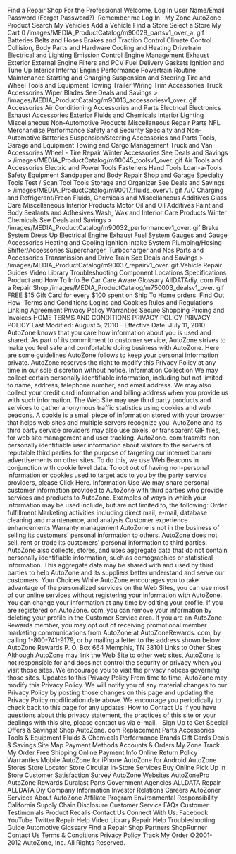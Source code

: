 Find a Repair Shop For the Professional Welcome, Log In User Name/Email Password (Forgot Password?)  Remember me Log In   My Zone AutoZone Product Search My Vehicles Add a Vehicle Find a Store Select a Store My Cart 0 /images/MEDIA\_ProductCatalog/m90028\_partsv1\_over\_a. gif Batteries Belts and Hoses Brakes and Traction Control Climate Control Collision, Body Parts and Hardware Cooling and Heating Drivetrain Electrical and Lighting Emission Control Engine Management Exhaust Exterior External Engine Filters and PCV Fuel Delivery Gaskets Ignition and Tune Up Interior Internal Engine Performance Powertrain Routine Maintenance Starting and Charging Suspension and Steering Tire and Wheel Tools and Equipment Towing Trailer Wiring Trim Accessories Truck Accessories Wiper Blades See Deals and Savings > /images/MEDIA\_ProductCatalog/m90013\_accessoriesv1\_over. gif Accessories Air Conditioning Accessories and Parts Electrical Electronics Exhaust Accessories Exterior Fluids and Chemicals Interior Lighting Miscellaneous Non-Automotive Products Miscellaneous Repair Parts NFL Merchandise Performance Safety and Security Specialty and Non-Automotive Batteries Suspension/Steering Accessories and Parts Tools, Garage and Equipment Towing and Cargo Management Truck and Van Accessories Wheel - Tire Repair Winter Accessories See Deals and Savings > /images/MEDIA\_ProductCatalog/m90045\_toolsv1\_over. gif Air Tools and Accessories Electric and Power Tools Fasteners Hand Tools Loan-a-Tools Safety Equipment Sandpaper and Body Repair Shop and Garage Specialty Tools Test / Scan Tool Tools Storage and Organizer See Deals and Savings > /images/MEDIA\_ProductCatalog/m90017\_fluids\_overv1. gif A/C Charging and Refrigerant/Freon Fluids, Chemicals and Miscellaneous Additives Glass Care Miscellaneous Interior Products Motor Oil and Oil Additives Paint and Body Sealants and Adhesives Wash, Wax and Interior Care Products Winter Chemicals See Deals and Savings > /images/MEDIA\_ProductCatalog/m90032\_performancev1\_over. gif Brake System Dress Up Electrical Engine Exhaust Fuel System Gauges and Gauge Accessories Heating and Cooling Ignition Intake System Plumbing/Hosing Shifter/Accessories Supercharger, Turbocharger and Nos Parts and Accessories Transmission and Drive Train See Deals and Savings > /images/MEDIA\_ProductCatalog/m90037\_repairv1\_over. gif Vehicle Repair Guides Video Library Troubleshooting Component Locations Specifications Product and How To Info Be Car Care Aware Glossary AllDATAdiy. com Find a Repair Shop /images/MEDIA\_ProductCatalog/m750003\_dealsv1\_over. gif FREE $15 Gift Card for every $100 spent on Ship To Home orders. Find Out How  Terms and Conditions Logins and Cookies Rules and Regulations Linking Agreement Privacy Policy Warranties Secure Shopping Pricing and Invoices HOME TERMS AND CONDITIONS PRIVACY POLICY PRIVACY POLICY Last Modified: August 5, 2010 - Effective Date: July 11, 2010 AutoZone knows that you care how information about you is used and shared. As part of its commitment to customer service, AutoZone strives to make you feel safe and comfortable doing business with AutoZone. Here are some guidelines AutoZone follows to keep your personal information private. AutoZone reserves the right to modify this Privacy Policy at any time in our sole discretion without notice. Information Collection We may collect certain personally identifiable information, including but not limited to name, address, telephone number, and email address. We may also collect your credit card information and billing address when you provide us with such information. The Web Site may use third party products and services to gather anonymous traffic statistics using cookies and web beacons. A cookie is a small piece of information stored with your browser that helps web sites and multiple servers recognize you. AutoZone and its third party service providers may also use pixels, or transparent GIF files, for web site management and user tracking. AutoZone. com trasmits non-personally identifiable user information about visitors to the servers of reputable third parties for the purpose of targeting our internet banner advertisements on other sites. To do this, we use Web Beacons in conjunction with cookie level data. To opt out of having non-personal information or cookies used to target ads to you by the party service providers, please Click Here. Information Use We may share personal customer information provided to AutoZone with third parties who provide services and products to AutoZone. Examples of ways in which your information may be used include, but are not limited to, the following: Order fulfillment Marketing activities including direct mail, e-mail, database cleaning and maintenance, and analysis Customer experience enhancements Warranty management AutoZone is not in the business of selling its customers' personal information to others. AutoZone does not sell, rent or trade its customers' personal information to third parties. AutoZone also collects, stores, and uses aggregate data that do not contain personally identifiable information, such as demographics or statistical information. This aggregate data may be shared with and used by third parties to help AutoZone and its suppliers better understand and serve our customers. Your Choices While AutoZone encourages you to take advantage of the personalized services on the Web Sites, you can use most of our online services without registering your information with AutoZone. You can change your information at any time by editing your profile. If you are registered on AutoZone. com, you can remove your information by deleting your profile in the Customer Service area. If you are an AutoZone Rewards member, you may opt out of receiving promotional member marketing communications from AutoZone at AutoZoneRewards. com, by calling 1-800-741-9179, or by mailing a letter to the address shown below: AutoZone Rewards P. O. Box 664 Memphis, TN 38101 Links to Other Sites Although AutoZone may link the Web Site to other web sites, AutoZone is not responsible for and does not control the security or privacy when you visit those sites. We encourage you to visit the privacy notices governing those sites. Updates to this Privacy Policy From time to time, AutoZone may modify this Privacy Policy. We will notify you of any material changes to our Privacy Policy by posting those changes on this page and updating the Privacy Policy modification date above. We encourage you periodically to check back to this page for any updates. How to Contact Us If you have questions about this privacy statement, the practices of this site or your dealings with this site, please contact us via e-mail.   Sign Up to Get Special Offers & Savings! Shop AutoZone. com Replacement Parts Accessories Tools & Equipment Fluids & Chemicals Performance Brands Gift Cards Deals & Savings Site Map Payment Methods Accounts & Orders My Zone Track My Order Free Shipping Online Payment Info Online Return Policy Warranties Mobile AutoZone for iPhone AutoZone for Android AutoZone Stores Store Locator Store Circular In-Store Services Buy Online Pick Up In Store Customer Satisfaction Survey AutoZone Websites AutoZonePro AutoZone Rewards Duralast Parts Government Agencies ALLDATA Repair ALLDATA Diy Company Information Investor Relations Careers AutoZoner Services About AutoZone Affiliate Program Environmental Responsibility California Supply Chain Disclosure Customer Service FAQs Customer Testimonials Product Recalls Contact Us Connect With Us: Facebook YouTube Twitter Repair Help Video Library Repair Help Troubleshooting Guide Automotive Glossary Find a Repair Shop Partners ShopRunner Contact Us Terms & Conditions Privacy Policy Track My Order ©2001-2012 AutoZone, Inc. All Rights Reserved.